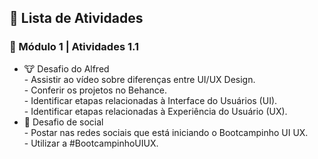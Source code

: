 

<h2 dir="auto"> 📝 Lista de Atividades </h2>
<!--
![](https://github.com/Diegojfsr/BootcampinhoUIUX/blob/main/Desafio%20do%20Alfred%20Capas/Desafio%20do%20Alfred%201.1.jpg)
-->

<h3 dir="auto"> 🔶 Módulo 1 | Atividades 1.1 </h3>
<ul dir="auto">
  <li>🐮  Desafio do Alfred </li>
  - Assistir ao vídeo sobre diferenças entre UI/UX Design.<br>
  - Conferir os projetos no Behance.<br>
  - Identificar etapas relacionadas à Interface do Usuários (UI).<br>
  - Identificar etapas relacionadas à Experiência do Usuário (UX).<br>
  <li>📱 Desafio de social </li>
  - Postar nas redes sociais que está iniciando o Bootcampinho UI UX.<br>
  - Utilizar a #BootcampinhoUIUX.<br> 
</ul>
